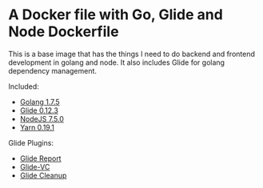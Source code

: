 A Docker file with Go, Glide and Node Dockerfile
===============================================

This is a base image that has the things I need to do backend and frontend development in golang and node. It also includes Glide for golang dependency management.

Included:
* [Golang 1.7.5](https://golang.org/)
* [Glide 0.12.3](https://github.com/Masterminds/glide)
* [NodeJS 7.5.0](https://nodejs.org/en/)
* [Yarn 0.19.1](https://yarnpkg.com/)

Glide Plugins:
* [Glide Report](https://github.com/Masterminds/glide-report)
* [Glide-VC](https://github.com/sgotti/glide-vc)
* [Glide Cleanup](https://github.com/ngdinhtoan/glide-cleanup)


